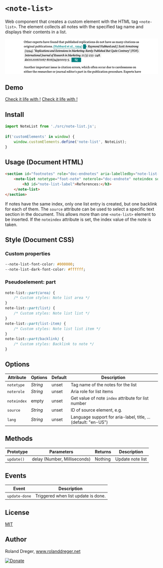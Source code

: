 # `<note-list>`

Web component that creates a custom element with the HTML tag `<note-list>`. The element collects all notes with the specified tag name and displays their contents in a list.

<img src="https://github.com/RolandDreger/web-components/raw/master/inline-note/inline-note_web_component.png" title="Inline note web component" alt="Screenshot inline-note web component">


## Demo

[Check it life with <foot-note>!](https://rolanddreger.github.io/web-component-demo/foot-note/) 
[Check it life with <inline-note>!](https://rolanddreger.github.io/web-component-demo/inline-note/) 


## Install

```javascript
import NoteList from './src/note-list.js';

if('customElements' in window) {
	window.customElements.define('note-list', NoteList);
}
```


## Usage (Document HTML)
```html
<section id="footnotes" role="doc-endnotes" aria-labelledby="note-list-label">
	<note-list notetype="foot-note" noterole="doc-endnote" noteindex source="target">
		<h3 id="note-list-label">References:</h3>
	</note-list>
</section>
```

If notes have the same index, only one list entry is created, but one backlink for each of them. The `source` attribute can be used to select a specific text section in the document. This allows more than one `<note-list>` element to be inserted. If the `noteindex` attribute is set, the index value of the note is taken.


## Style (Document CSS)
### Custom properties
```css
--note-list-font-color: #000000;
--note-list-dark-font-color: #ffffff;
```

### Pseudoelement: part
```css
note-list::part(area) {			
	/* Custom styles: Note list area */
}
note-list::part(list) {			
	/* Custom styles: Note list list */
}
note-list::part(list-item) {			
	/* Custom styles: Note list list item */
}
note-list::part(backlink) {			
	/* Custom styles: Backlink to note */
}
```


## Options

| Attribute   | Options  | Default | Description                                                    | 
| ----------- | -------- | ------- | -------------------------------------------------------------- |  
| `notetype`  | *String* | unset   | Tag name of the notes for the list                             |
| `noterole`  | *String* | unset   | Aria role for list items                                       |
| `noteindex` | empty    | unset   | Get value of note `index` attribute for list number            |
| `source`    | *String* | unset   | ID of source element, e.g. <section id="target">               |
| `lang`      | *String* | unset   | Language support for aria-label, title, ... (default: "en-US") |


## Methods

| Prototype    | Parameters                   | Returns | Description       | 
| ------------ | ---------------------------- | ------- | ----------------- | 
| `update() `  | delay (Number, Milliseconds) | Nothing | Update note list  | 


## Events

| Event         | Description                         | 
| ------------- | ----------------------------------- | 
| `update-done` | Triggered when list update is done. | 



## License

[MIT](https://github.com/RolandDreger/web-components/blob/master/MIT-LICENSE.md)


## Author

Roland Dreger, www.rolanddreger.net

[![Donate](https://img.shields.io/badge/Donate-PayPal-green.svg)](https://www.paypal.com/cgi-bin/webscr?cmd=_donations&business=roland%2edreger%40a1%2enet&lc=AT&item_name=Roland%20Dreger%20%2f%20Donation%20for%20script%20development%20Kirby-Data-Importer&currency_code=EUR&bn=PP%2dDonationsBF%3abtn_donateCC_LG%2egif%3aNonHosted)
